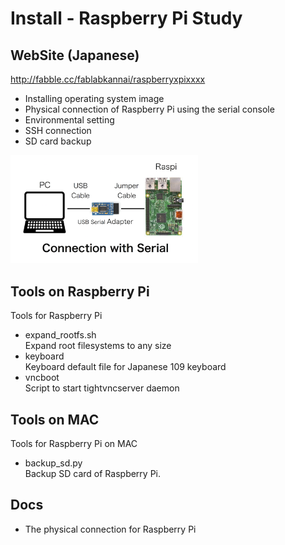 # Install - Raspberry Pi Study

## WebSite (Japanese)
http://fabble.cc/fablabkannai/raspberryxpixxxx <br/>

- Installing operating system image
- Physical connection of Raspberry Pi using the serial console
- Environmental setting
- SSH connection
- SD card backup

<img src="https://github.com/FabLabKannai/RaspiStudy/blob/master/2_install/docs/connection_serial.png" width="300" /> <br/>

## Tools on Raspberry Pi
Tools for Raspberry Pi <br/>
- expand_rootfs.sh <br/>
  Expand root filesystems to any size <br/>
- keyboard <br/>
  Keyboard default file for Japanese 109 keyboard <br/>
- vncboot <br/>
  Script to start tightvncserver daemon <br/>

## Tools  on MAC
Tools for Raspberry Pi  on MAC <br/>
- backup_sd.py <br/>
  Backup SD card of Raspberry Pi. <br/>

## Docs
- The physical connection for Raspberry Pi <br/>
